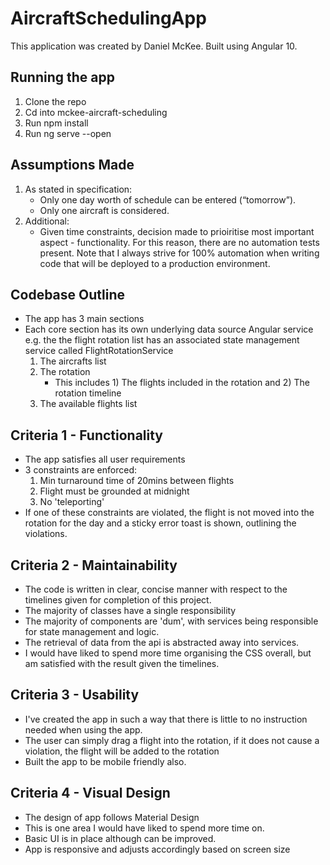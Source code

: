 # AircraftSchedulingApp

This application was created by Daniel McKee. Built using Angular 10.

## Running the app
1. Clone the repo
2. Cd into mckee-aircraft-scheduling
3. Run npm install
4. Run ng serve --open

## Assumptions Made

1. As stated in specification:
   - Only one day worth of schedule can be entered (“tomorrow”).
   - Only one aircraft is considered.
2. Additional:
   - Given time constraints, decision made to prioiritise most important aspect - functionality. For this reason, there are no automation tests present. Note that I always strive      for 100% automation when writing code that will be deployed to a production environment.
   
## Codebase Outline

* The app has 3 main sections
* Each core section has its own underlying data source Angular service e.g. the the flight rotation list has an associated state management service called FlightRotationService
   1. The aircrafts list
   2. The rotation
      - This includes 1) The flights included in the rotation and 2) The rotation timeline
   3. The available flights list

## Criteria 1 - Functionality
* The app satisfies all user requirements
* 3 constraints are enforced:
   1. Min turnaround time of 20mins between flights
   2. Flight must be grounded at midnight
   3. No 'teleporting'
* If one of these constraints are violated, the flight is not moved into the rotation for the day and a sticky error toast is shown, outlining the violations.
  

## Criteria 2 - Maintainability

* The code is written in clear, concise manner with respect to the timelines given for completion of this project.
* The majority of classes have a single responsibility
* The majority of components are 'dum', with services being responsible for state management and logic.
* The retrieval of data from the api is abstracted away into services.
* I would have liked to spend more time organising the CSS overall, but am satisfied with the result given the timelines.

## Criteria 3 - Usability

* I've created the app in such a way that there is little to no instruction needed when using the app.
* The user can simply drag a flight into the rotation, if it does not cause a violation, the flight will be added to the rotation
* Built the app to be mobile friendly also.

## Criteria 4 - Visual Design
* The design of app follows Material Design
* This is one area I would have liked to spend more time on.
* Basic UI is in place although can be improved.
* App is responsive and adjusts accordingly based on screen size

